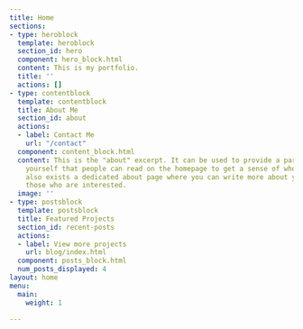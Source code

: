 ```yaml
---
title: Home
sections:
- type: heroblock
  template: heroblock
  section_id: hero
  component: hero_block.html
  content: This is my portfolio.
  title: ''
  actions: []
- type: contentblock
  template: contentblock
  title: About Me
  section_id: about
  actions:
  - label: Contact Me
    url: "/contact"
  component: content_block.html
  content: This is the "about" excerpt. It can be used to provide a paragraph about
    yourself that people can read on the homepage to get a sense of who you are. There
    also exists a dedicated about page where you can write more about yourself for
    those who are interested.
  image: ''
- type: postsblock
  template: postsblock
  title: Featured Projects
  section_id: recent-posts
  actions:
  - label: View more projects
    url: blog/index.html
  component: posts_block.html
  num_posts_displayed: 4
layout: home
menu:
  main:
    weight: 1

---
```

